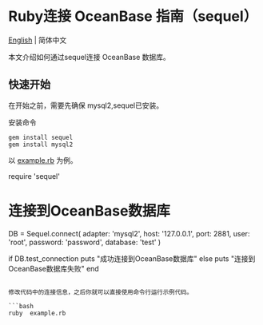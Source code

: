 # Ruby连接 OceanBase 指南（sequel）

[English](README.md) | 简体中文

本文介绍如何通过sequel连接 OceanBase 数据库。

## 快速开始

在开始之前，需要先确保 mysql2,sequel已安装。

安装命令

```
gem install sequel
gem install mysql2
```

以 [example.rb](example.rb) 为例。

require 'sequel'

# 连接到OceanBase数据库
DB = Sequel.connect(
  adapter:  'mysql2',
  host:     '127.0.0.1',
  port:     2881,
  user:     'root',
  password: 'password',
  database: 'test'
)

if DB.test_connection
  puts "成功连接到OceanBase数据库"
else
  puts "连接到OceanBase数据库失败"
end

```

修改代码中的连接信息，之后你就可以直接使用命令行运行示例代码。

```bash
ruby  example.rb
```

